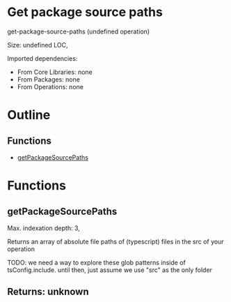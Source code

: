 # Get package source paths

get-package-source-paths (undefined operation)

Size: undefined LOC, 
 
Imported dependencies:

- From Core Libraries: none
- From Packages: none
- From Operations: none

# Outline

## Functions

- [getPackageSourcePaths](#getPackageSourcePaths)



# Functions

## getPackageSourcePaths

Max. indexation depth: 3, 

Returns an array of absolute file paths of (typescript) files in the src of your operation

TODO: we need a way to explore these glob patterns inside of tsConfig.include.
until then, just assume we use "src" as the only folder

## Returns: unknown

